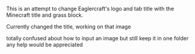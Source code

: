 This is an attempt to change Eaglercraft's logo and tab title with the Minecraft title and grass block. 

Currently changed the title, working on that image 

totally confused about how to input an image but still keep it in one folder 
any help would be appreciated
